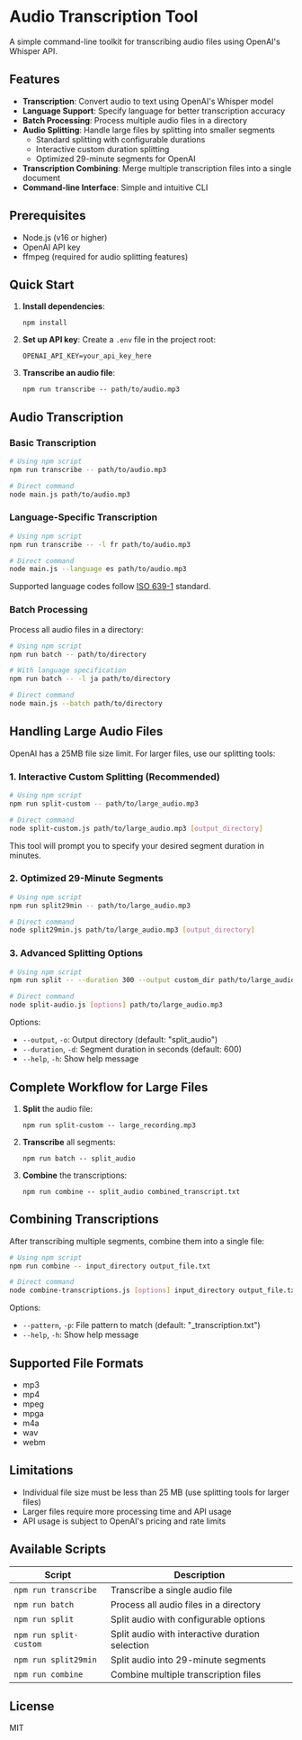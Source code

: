 # Audio Transcription Tool

A simple command-line toolkit for transcribing audio files using OpenAI's Whisper API.

## Features

- **Transcription**: Convert audio to text using OpenAI's Whisper model
- **Language Support**: Specify language for better transcription accuracy
- **Batch Processing**: Process multiple audio files in a directory
- **Audio Splitting**: Handle large files by splitting into smaller segments
  - Standard splitting with configurable durations
  - Interactive custom duration splitting
  - Optimized 29-minute segments for OpenAI
- **Transcription Combining**: Merge multiple transcription files into a single document
- **Command-line Interface**: Simple and intuitive CLI

## Prerequisites

- Node.js (v16 or higher)
- OpenAI API key
- ffmpeg (required for audio splitting features)

## Quick Start

1. **Install dependencies**:
   ```
   npm install
   ```

2. **Set up API key**:
   Create a `.env` file in the project root:
   ```
   OPENAI_API_KEY=your_api_key_here
   ```

3. **Transcribe an audio file**:
   ```
   npm run transcribe -- path/to/audio.mp3
   ```

## Audio Transcription

### Basic Transcription

```bash
# Using npm script
npm run transcribe -- path/to/audio.mp3

# Direct command
node main.js path/to/audio.mp3
```

### Language-Specific Transcription

```bash
# Using npm script
npm run transcribe -- -l fr path/to/audio.mp3

# Direct command
node main.js --language es path/to/audio.mp3
```

Supported language codes follow [ISO 639-1](https://en.wikipedia.org/wiki/List_of_ISO_639-1_codes) standard.

### Batch Processing

Process all audio files in a directory:

```bash
# Using npm script
npm run batch -- path/to/directory

# With language specification
npm run batch -- -l ja path/to/directory

# Direct command
node main.js --batch path/to/directory
```

## Handling Large Audio Files

OpenAI has a 25MB file size limit. For larger files, use our splitting tools:

### 1. Interactive Custom Splitting (Recommended)

```bash
# Using npm script
npm run split-custom -- path/to/large_audio.mp3

# Direct command
node split-custom.js path/to/large_audio.mp3 [output_directory]
```

This tool will prompt you to specify your desired segment duration in minutes.

### 2. Optimized 29-Minute Segments

```bash
# Using npm script
npm run split29min -- path/to/large_audio.mp3

# Direct command
node split29min.js path/to/large_audio.mp3 [output_directory]
```

### 3. Advanced Splitting Options

```bash
# Using npm script
npm run split -- --duration 300 --output custom_dir path/to/large_audio.mp3

# Direct command
node split-audio.js [options] path/to/large_audio.mp3
```

Options:
- `--output`, `-o`: Output directory (default: "split_audio")
- `--duration`, `-d`: Segment duration in seconds (default: 600)
- `--help`, `-h`: Show help message

## Complete Workflow for Large Files

1. **Split** the audio file:
   ```
   npm run split-custom -- large_recording.mp3
   ```

2. **Transcribe** all segments:
   ```
   npm run batch -- split_audio
   ```

3. **Combine** the transcriptions:
   ```
   npm run combine -- split_audio combined_transcript.txt
   ```

## Combining Transcriptions

After transcribing multiple segments, combine them into a single file:

```bash
# Using npm script
npm run combine -- input_directory output_file.txt

# Direct command
node combine-transcriptions.js [options] input_directory output_file.txt
```

Options:
- `--pattern`, `-p`: File pattern to match (default: "_transcription.txt")
- `--help`, `-h`: Show help message

## Supported File Formats

- mp3
- mp4
- mpeg
- mpga
- m4a
- wav
- webm

## Limitations

- Individual file size must be less than 25 MB (use splitting tools for larger files)
- Larger files require more processing time and API usage
- API usage is subject to OpenAI's pricing and rate limits

## Available Scripts

| Script | Description |
|--------|-------------|
| `npm run transcribe` | Transcribe a single audio file |
| `npm run batch` | Process all audio files in a directory |
| `npm run split` | Split audio with configurable options |
| `npm run split-custom` | Split audio with interactive duration selection |
| `npm run split29min` | Split audio into 29-minute segments |
| `npm run combine` | Combine multiple transcription files |

## License

MIT 